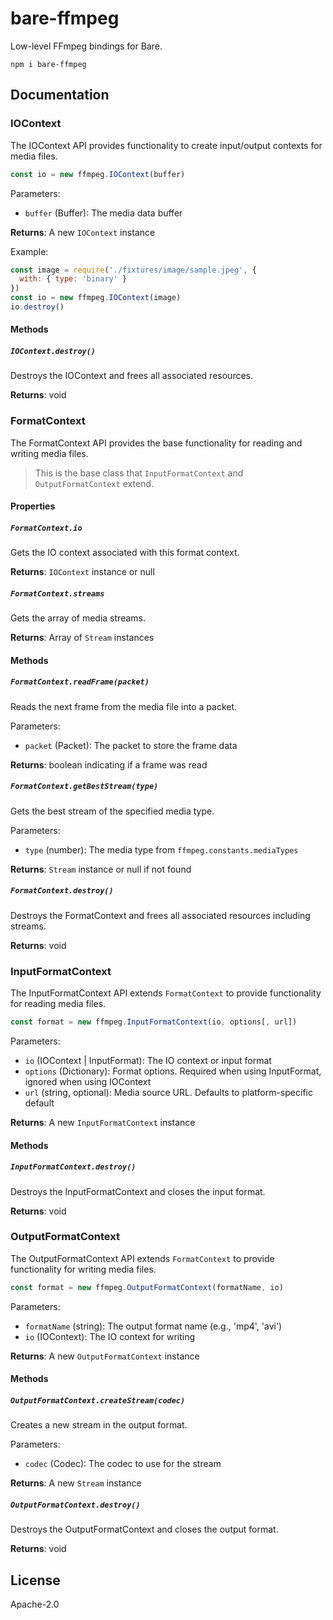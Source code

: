 # bare-ffmpeg

Low-level FFmpeg bindings for Bare.

```
npm i bare-ffmpeg
```

## Documentation

### IOContext

The IOContext API provides functionality to create input/output contexts for media files.

```javascript
const io = new ffmpeg.IOContext(buffer)
```

Parameters:

- `buffer` (Buffer): The media data buffer

**Returns**: A new `IOContext` instance

Example:

```javascript
const image = require('./fixtures/image/sample.jpeg', {
  with: { type: 'binary' }
})
const io = new ffmpeg.IOContext(image)
io.destroy()
```

#### Methods

##### `IOContext.destroy()`

Destroys the IOContext and frees all associated resources.

**Returns**: void

### FormatContext

The FormatContext API provides the base functionality for reading and writing media files.

> This is the base class that `InputFormatContext` and `OutputFormatContext` extend.

#### Properties

##### `FormatContext.io`

Gets the IO context associated with this format context.

**Returns**: `IOContext` instance or null

##### `FormatContext.streams`

Gets the array of media streams.

**Returns**: Array of `Stream` instances

#### Methods

##### `FormatContext.readFrame(packet)`

Reads the next frame from the media file into a packet.

Parameters:

- `packet` (Packet): The packet to store the frame data

**Returns**: boolean indicating if a frame was read

##### `FormatContext.getBestStream(type)`

Gets the best stream of the specified media type.

Parameters:

- `type` (number): The media type from `ffmpeg.constants.mediaTypes`

**Returns**: `Stream` instance or null if not found

##### `FormatContext.destroy()`

Destroys the FormatContext and frees all associated resources including streams.

**Returns**: void

### InputFormatContext

The InputFormatContext API extends `FormatContext` to provide functionality for reading media files.

```javascript
const format = new ffmpeg.InputFormatContext(io, options[, url])
```

Parameters:

- `io` (IOContext | InputFormat): The IO context or input format
- `options` (Dictionary): Format options. Required when using InputFormat, ignored when using IOContext
- `url` (string, optional): Media source URL. Defaults to platform-specific default

**Returns**: A new `InputFormatContext` instance

#### Methods

##### `InputFormatContext.destroy()`

Destroys the InputFormatContext and closes the input format.

**Returns**: void

### OutputFormatContext

The OutputFormatContext API extends `FormatContext` to provide functionality for writing media files.

```javascript
const format = new ffmpeg.OutputFormatContext(formatName, io)
```

Parameters:

- `formatName` (string): The output format name (e.g., 'mp4', 'avi')
- `io` (IOContext): The IO context for writing

**Returns**: A new `OutputFormatContext` instance

#### Methods

##### `OutputFormatContext.createStream(codec)`

Creates a new stream in the output format.

Parameters:

- `codec` (Codec): The codec to use for the stream

**Returns**: A new `Stream` instance

##### `OutputFormatContext.destroy()`

Destroys the OutputFormatContext and closes the output format.

**Returns**: void

## License

Apache-2.0
